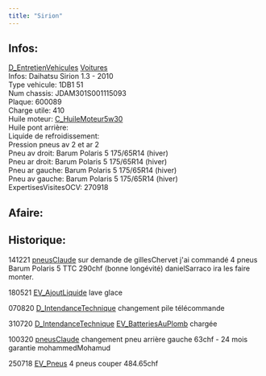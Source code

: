 ```yaml
---
title: "Sirion"
---
```


## Infos:
[D_EntretienVehicules](notes/departements/D_EntretienVehicules.md) [Voitures](notes/equipements/vehicules/C_Voitures.md)\
Infos: Daihatsu Sirion 1.3 - 2010\
Type vehicule: 1DB1 51\
Num chassis: JDAM301S001115093\
Plaque: 600089\
Charge utile: 410\
Huile moteur: [C_HuileMoteur5w30](notes/equipements/consommables/C_HuileMoteur5w30.md)\
Huile pont arrière:\
Liquide de refroidissement:\
Pression pneus av 2 et ar 2\
Pneu av droit: Barum Polaris 5 175/65R14 (hiver)\
Pneu ar droit: Barum Polaris 5 175/65R14 (hiver)\
Pneu ar gauche: Barum Polaris 5 175/65R14 (hiver)\
Pneu av gauche: Barum Polaris 5 175/65R14 (hiver)\
ExpertisesVisitesOCV: 270918

## Afaire:

## Historique:
141221 [pneusClaude](notes/equipements/vehicules/pneusClaude.md) sur demande de gillesChervet j'ai commandé 4 pneus Barum Polaris 5 TTC 290chf (bonne longévité) danielSarraco ira les faire monter.

180521 [EV_AjoutLiquide](notes/equipements/vehicules/EV_AjoutLiquide.md) lave glace

070820 [D_IntendanceTechnique](notes/departements/D_IntendanceTechnique.md) changement pile télécommande

310720 [D_IntendanceTechnique](notes/departements/D_IntendanceTechnique.md) [EV_BatteriesAuPlomb](notes/equipements/vehicules/EV_BatteriesAuPlomb.md) chargée

100320 [pneusClaude](notes/equipements/vehicules/pneusClaude.md) changement pneu arrière gauche 63chf - 24 mois garantie mohammedMohamud

250718 [EV_Pneus](notes/equipements/vehicules/EV_Pneus.md) 4 pneus couper 484.65chf




